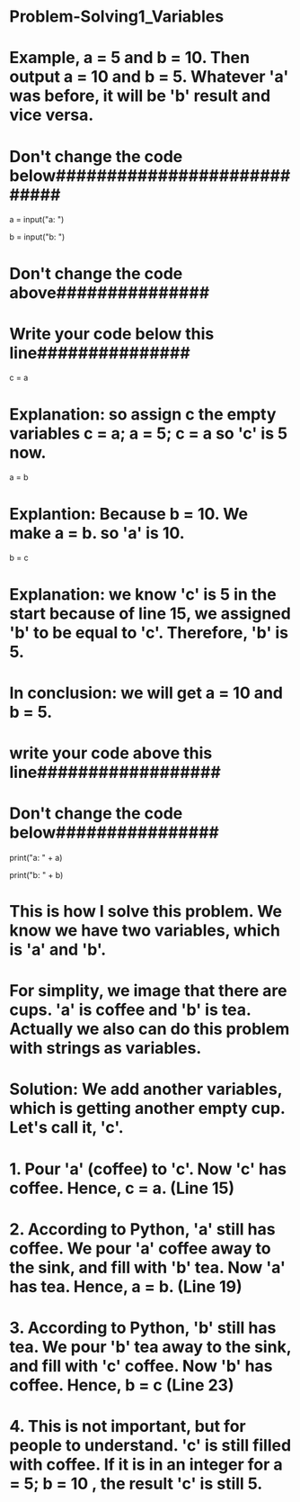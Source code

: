 # Problem-Solving1_Variables

# Example, a = 5 and b = 10. Then output a = 10 and b = 5. Whatever 'a' was before, it  will be 'b' result and vice versa. 

# Don't change the code below############################

a = input("a: ")

b = input("b: ")

# Don't change the code above###############

# Write your code below this line###############

c = a

# Explanation: so assign c the empty variables c = a; a = 5; c = a so 'c' is 5 now.

a = b

# Explantion: Because b = 10. We make a = b. so 'a' is 10. 

b = c

# Explanation: we know 'c' is 5 in the start because of line 15, we assigned 'b' to be equal to 'c'. Therefore, 'b' is 5.

# In conclusion: we will get a = 10 and b = 5. 

# write your code above this line##################

# Don't change the code below################

print("a: " + a)

print("b: " + b)

# This is how I solve this problem. We know we have two variables, which is 'a' and 'b'.

# For simplity, we image that there are cups. 'a' is coffee and 'b' is tea. Actually we also can do this problem with strings as variables.

# Solution: We add another variables, which is getting another empty cup. Let's call it, 'c'. 

# 1. Pour 'a' (coffee) to 'c'. Now 'c' has coffee. Hence, c = a. (Line 15)

# 2. According to Python, 'a' still has coffee. We pour 'a' coffee away to the sink, and fill with 'b' tea. Now 'a' has tea. Hence, a = b. (Line 19)

# 3. According to Python, 'b' still has tea. We pour 'b' tea away to the sink, and fill with 'c' coffee. Now 'b' has coffee. Hence, b = c (Line 23)

# 4. This is not important, but for people to understand. 'c' is still filled with coffee. If it is in an integer for a = 5; b = 10 , the result 'c' is still 5. 
